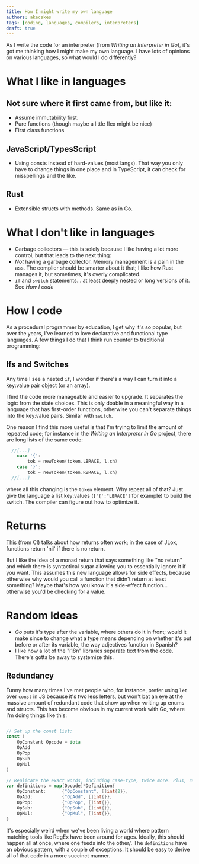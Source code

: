 ```yaml
---
title: How I might write my own language 
authors: akecskes
tags: [coding, languages, compilers, interpreters]
draft: true 
---
```


As I write the code for an interpreter (from _Writing an Interpreter in Go_), it's got me thinking how I might make my own language. I have lots of opinions on various languages, so what would I do differently?


<!-- truncate -->


# What I like in languages
## Not sure where it first came from, but like it:
- Assume immutability first. 
- Pure functions (though maybe a little flex might be nice)
- First class functions
## JavaScript/TypesScript
- Using consts instead of hard-values (most langs). That way you only have to change things in one place and in TypeScript, it can check for misspellings and the like.
## Rust
- Extensible structs with methods. Same as in Go.

# What I don't like in languages
- Garbage collectors — this is solely because I like having a lot more control, but that leads to the next thing:
- _Not_ having a garbage collector. Memory management is a pain in the ass. The complier should be smarter about it that; I like how Rust manages it, but sometimes, it's overly complicated.
- `if` and `switch` statements... at least deeply nested or long versions of it. See _How I code_

# How I code
As a procedural programmer by education, I get why it's so popular, but over the years, I've learned to love declarative and functional type languages. A few things I do that I think run counter to traditional programming:

## Ifs and Switches
Any time I see a nested `if`, I wonder if there's a way I can turn it into a key:value pair object (or an array).

I find the code more manageable and easier to upgrade. It separates the logic from the state choices. This is only doable in a meaningful way in a language that has first-order functions, otherwise you can't separate things into the key:value pairs. Similar with `switch`. 

One reason I find this more useful is that I'm trying to limit the amount of repeated code; for instance in the _Writing an Interpreter in Go_ project, there are long lists of the same code:
```go
  //[...]
	case '{':
		tok = newToken(token.LBRACE, l.ch)
	case '}':
		tok = newToken(token.RBRACE, l.ch)
  //[...]
```
where all this changing is the `token` element. Why repeat all of that? Just give the language a list key:values (`['{':"LBRACE"]` for example) to build the switch. The compiler can figure out how to optimize it. 


# Returns

[This](https://craftinginterpreters.com/functions.html#return-statements) (from CI) talks about how returns often work; in the case of JLox, functions return 'nil' if there is no return.

But I like the idea of a monad return that says something like "no return" and which there is syntactical sugar allowing you to essentially ignore it if you want. This assumes this new language allows for side effects, because otherwise why would you call a function that didn't return at least something? Maybe that's how you know it's side-effect function... otherwise you'd be checking for a value. 

# Random Ideas
- _Go_ puts it's type after the variable, where others do it in front; would it make since to change what a type means depending on whether it's put before or after its variable, the way adjectives function in Spanish?
- I like how a lot of the "i18n" libraries separate text from the code. There's gotta be away to systemize this.


## Redundancy 
Funny how many times I've met people who, for instance, prefer using `let` over `const` in JS because it's two less letters, but won't bat an eye at the massive amount of redundant code that show up when writing up enums and structs. This has become obvious in my current work with Go, where I'm doing things like this:
```go

// Set up the const list:
const (
	OpConstant Opcode = iota
	OpAdd
	OpPop
	OpSub
	OpMul
)

// Replicate the exact words, including case-type, twice more. Plus, repeat the same essential structure over and over again.
var definitions = map[Opcode]*Definition{
	OpConstant:      {"OpConstant", []int{2}},
	OpAdd:           {"OpAdd", []int{}},
	OpPop:           {"OpPop", []int{}},
	OpSub:           {"OpSub", []int{}},
	OpMul:           {"OpMul", []int{}},
}
```
It's especially weird when we've been living a world where pattern matching tools like RegEx have been around for ages. Ideally, this should happen all at once, where one feeds into the other/. The `definitions` have an obvious pattern, with a couple of exceptions. It should be easy to derive all of that code in a more succinct manner.